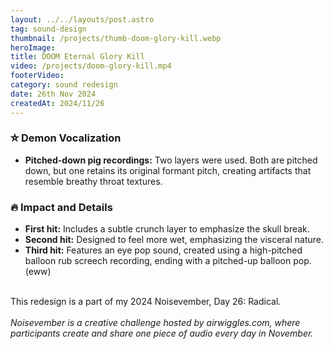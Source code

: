 ```yaml
---
layout: ../../layouts/post.astro
tag: sound-design
thumbnail: /projects/thumb-doom-glory-kill.webp
heroImage:
title: DOOM Eternal Glory Kill
video: /projects/doom-glory-kill.mp4
footerVideo: 
category: sound redesign
date: 26th Nov 2024
createdAt: 2024/11/26
---
```

<h3>⛥ Demon Vocalization</h3>
<ul>
  <li><b>Pitched-down pig recordings:</b> Two layers were used. Both are pitched down, but one retains its original formant pitch, creating artifacts that resemble breathy throat textures.</li>
</ul>

<h3>🔥 Impact and Details</h3>
<ul>
  <li><b>First hit:</b> Includes a subtle crunch layer to emphasize the skull break.</li>
  <li><b>Second hit:</b> Designed to feel more wet, emphasizing the visceral nature.</li>
  <li><b>Third hit:</b> Features an eye pop sound, created using a high-pitched balloon rub screech recording, ending with a pitched-up balloon pop. (eww)</li>
</ul>
<br>
<div>
  This redesign is a part of my 2024 Noisevember, Day 26: Radical.
</div>
<br>
<div>
    <i>Noisevember is a creative challenge hosted by airwiggles.com, where participants create and share one piece of audio every day in November.</i>
</div>